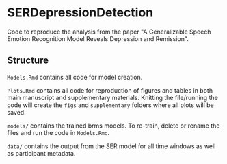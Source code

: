 # SERDepressionDetection

Code to reproduce the analysis from the paper "A Generalizable Speech Emotion Recognition Model Reveals Depression and Remission". 

## Structure
`Models.Rmd` contains all code for model creation.

`Plots.Rmd` contains all code for reproduction of figures and tables in both main manuscript and supplementary materials. Knitting the file/running the code will create the `figs` and `supplementary` folders where all plots will be saved.

`models/` contains the trained brms models. To re-train, delete or rename the files and run the code in `Models.Rmd`.

`data/` contains the output from the SER model for all time windows as well as participant metadata. 
